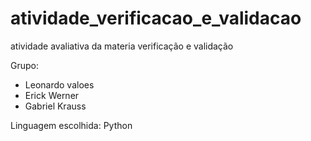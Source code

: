# atividade_verificacao_e_validacao

atividade avaliativa da materia verificação e validação

Grupo:

- Leonardo valoes
- Erick Werner
- Gabriel Krauss

Linguagem escolhida: Python

